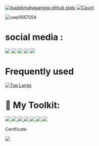 
[![ikadekmahagangga github stats](https://github-readme-stats.vercel.app/api?username=ikadekmahagangga&show_icons=true&theme=moon)](https://github.com/ikadekmahagangga)
[![Count](https://komarev.com/ghpvc/?username=ikadekmahagangga&style=flat-square&color=red)](https://github.com/ikadekmahagangga)

![uwp1687054](https://user-images.githubusercontent.com/102144626/168017454-5bb08d95-e906-49b0-b658-56e78a42910e.gif)

# social media :
[<img src = "https://img.shields.io/badge/GitHub-100000?style=for-the-badge&logo=github&logoColor=white">](https://github.com/ikadekmahaganggaE)
[<img src = "https://img.shields.io/badge/Facebook-1877F2?style=for-the-badge&logo=facebook&logoColor=white">](https://www.facebook.com/ikadekmahagangga/)
[<img src="https://img.shields.io/badge/linkedin-%230077B5.svg?&style=for-the-badge&logo=linkedin&logoColor=white" />](https://www.linkedin.com/in/-/)
[<img src = "https://img.shields.io/badge/Twitter-1DA1F2?style=for-the-badge&logo=twitter&logoColor=white">](https://twitter.com/-)
[<img src = "https://img.shields.io/badge/instagram-%23E4405F.svg?&style=for-the-badge&logo=instagram&logoColor=white">](https://www.instagram.com/ikadekmahaganggaE/)


# Frequently used

[![Top Langs](https://github-readme-stats.vercel.app/api/top-langs/?username=ikadekmahagangga&layout=compact&theme=moon)](https://github.com/ikadekmahagangga)


 # 🚀 My Toolkit:
<p align="left"> 
    <a href="https://anaconda.org/" title="Anaconda" target="_blank"> <img src="https://img.icons8.com/fluency/48/000000/anaconda--v2.png"/> </a> 
    <a href="https://ubuntu.com/" title="Ubuntu" target="_blank"> <img src="https://img.icons8.com/color/48/000000/ubuntu--v1.png"/> </a>
    <a href="https://git-scm.com/" title="Git" target="_blank"> <img src="https://img.icons8.com/color/48/000000/git.png"/> </a>
    <a href="https://code.visualstudio.com/" title="Visual Studio Code" target="_blank"> <img src="https://img.icons8.com/color/48/000000/visual-studio-code-2019.png"/> </a>    
    <a href="https://www.microsoft.com/en-gb/windows/get-windows-10" title="Windows" target="_blank"> <img src="https://img.icons8.com/fluent/48/000000/windows-10.png"/> </a>    
    <a href="https://jupyter.org/" title="Jupyter" target="_blank"> <img src="https://img.icons8.com/fluency/48/000000/jupyter.png"/> </a>
    <a href="https://www.termius.com/" title="Termius" target="_blank"> <img src="https://img.icons8.com/windows/32/000000/termius.png"/> </a> 
</p
[![spotify-github-profile](https://spotify-github-profile.vercel.app/api/view?uid=317uzg5etpdzy2kday5v3te3inki&cover_image=true&theme=natemoo-re&bar_color=53b14f&bar_color_cover=false)](https://spotify-github-profile.vercel.app/api/view?uid=317uzg5etpdzy2kday5v3te3inki&redirect=true)


# Certificate
<a href="https://freecodecamp.org/certification/fcc628b3a5d-b605-452a-9e71-b5a586482109/scientific-computing-with-python-v7" title="certificate" target="_blank"> <img src="https://img.icons8.com/color/48/000000/certificate.png"/> </a>


